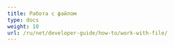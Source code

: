 ```yaml
---
title: Работа с файлом
type: docs
weight: 10
url: /ru/net/developer-guide/how-to/work-with-file/
---
```

